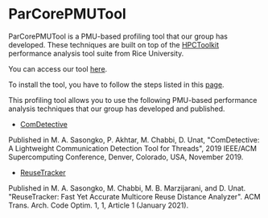 # ParCorePMUTool

ParCorePMUTool is a PMU-based profiling tool that our group has developed. These techniques are built on top of the <a href="https://github.com/HPCToolkit/hpctoolkit">HPCToolkit</a> performance analysis tool suite from Rice University.

You can access our tool <a href="https://github.com/ParCoreLab/hpctoolkit">here</a>.

To install the tool, you have to follow the steps listed in this <a href="https://parcorelab.github.io/ParCorePMUTool/docs/Installation.html">page</a>.

This profiling tool allows you to use the following PMU-based performance analysis techniques that our group has developed and published.
- <a href="https://parcorelab.github.io/ParCorePMUTool/docs/ComDetective.html">ComDetective</a>

Published in M. A. Sasongko, P. Akhtar, M. Chabbi, D. Unat, "ComDetective: A Lightweight Communication Detection Tool for Threads", 2019 IEEE/ACM Supercomputing Conference, Denver, Colorado, USA, November 2019.

- <a href="https://parcorelab.github.io/ParCorePMUTool/docs/ReuseTracker.html">ReuseTracker</a>

Published in M. A. Sasongko, M. Chabbi, M. B. Marzijarani, and D. Unat. "ReuseTracker: Fast Yet Accurate Multicore Reuse Distance Analyzer". ACM Trans. Arch. Code Optim. 1, 1, Article 1 (January 2021).


